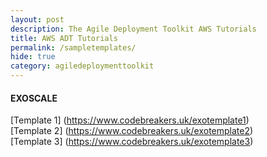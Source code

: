 ```yaml
---
layout: post
description: The Agile Deployment Toolkit AWS Tutorials
title: AWS ADT Tutorials
permalink: /sampletemplates/
hide: true
category: agiledeploymenttoolkit
---
```



#### EXOSCALE

[Template 1] (https://www.codebreakers.uk/exotemplate1)   
[Template 2] (https://www.codebreakers.uk/exotemplate2)   
[Template 3] (https://www.codebreakers.uk/exotemplate3)  
